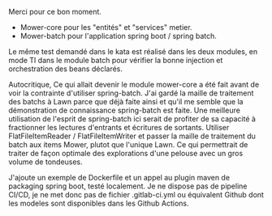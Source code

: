 Merci pour ce bon moment.

- Mower-core pour les "entités" et "services" metier.
- Mower-batch pour l'application spring boot / spring batch.
  
Le même test demandé dans le kata est réalisé dans les deux modules,
en mode TI dans le module batch pour vérifier la bonne injection et orchestration des beans déclarés.

Autocritique,
Ce qui allait devenir le module mower-core a été fait avant de voir la contrainte d'utiliser spring-batch.
J'ai gardé la maille de traitement des batchs à Lawn parce que déjà faite ainsi et qu'il me semble que la démonstration de connaissance spring-batch est faite.
Une meilleure utilisation de l'esprit de spring-batch ici serait de profiter de sa capacité à fractionner les lectures d'entrants et écritures de sortants.
Utiliser FlatFileItemReader / FlatFileItemWriter et passer la maille de traitement du batch aux items Mower, plutot que l'unique Lawn.
Ce qui permettrait de traiter de façon optimale des explorations d'une pelouse avec un gros volume de tondeuses.


J'ajoute un exemple de Dockerfile et un appel au plugin maven de packaging spring boot, testé localement.
Je ne dispose pas de pipeline CI/CD, je ne met donc pas de fichier .gitlab-ci.yml ou équivalent Github dont les modeles sont disponibles dans les Github Actions. 

